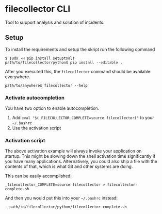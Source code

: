 # filecollector CLI

Tool to support analysis and solution of incidents.

## Setup

To install the requirements and setup the skript run the following command
```
$ sudo -H pip install setuptools
path/to/filecollector/python$ pip install --editable .
```

After you executed this, the `filecollector` command should be available everywhere.
```
path/to/anywhere$ filecollector --help
```

### Activate autocompletion

You have two option to enable autocompletion.
1. Add `eval "$(_FILECOLLECTOR_COMPLETE=source filecollector)"` to your `~/.bashrc`
2. Use the activation script

### Activation script

The above activation example will always invoke your application on startup. This might be slowing down the shell activation time significantly if you have many applications. Alternatively, you could also ship a file with the contents of that, which is what Git and other systems are doing.

This can be easily accomplished:

```
_filecollector_COMPLETE=source filecollector > filecollector-complete.sh
```

And then you would put this into your `~/.bashrc` instead:

```
. path/to/filecollector/python/filecollector-complete.sh
```


